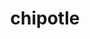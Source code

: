 ---
title: chipotle
indieweb: https://indieweb.org/chipotle
description: "You should make a /chipotle page so when a friend is picking up Chipotle for you, you can send them a link instead of having to redescribe/retype your Chipotle order"
creator_name: Shellsharks
creator_link: https://shellsharks.social/@shellsharks/112399982743407003
---
